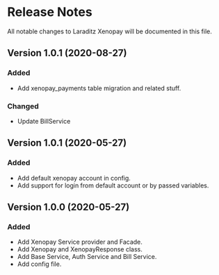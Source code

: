 # Release Notes

All notable changes to Laraditz Xenopay will be documented in this file.

## Version 1.0.1 (2020-08-27)

### Added
- Add xenopay_payments table migration and related stuff.

### Changed
- Update BillService

## Version 1.0.1 (2020-05-27)

### Added
- Add default xenopay account in config.
- Add support for login from default account or by passed variables.

## Version 1.0.0 (2020-05-27)

### Added
- Add Xenopay Service provider and Facade.
- Add Xenopay and XenopayResponse class.
- Add Base Service, Auth Service and Bill Service.
- Add config file.